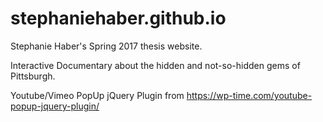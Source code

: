 # stephaniehaber.github.io

Stephanie Haber's Spring 2017 thesis website.

Interactive Documentary about the hidden and not-so-hidden gems of Pittsburgh.

Youtube/Vimeo PopUp jQuery Plugin from
https://wp-time.com/youtube-popup-jquery-plugin/
